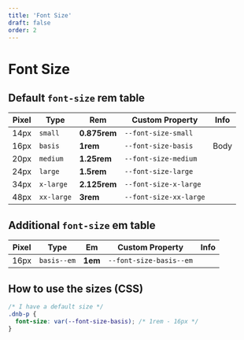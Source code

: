 ```yaml
---
title: 'Font Size'
draft: false
order: 2
---
```


# Font Size

## Default `font-size` **rem** table

| Pixel | Type       | Rem          | Custom Property        | Info |
| ----- | ---------- | ------------ | ---------------------- | ---- |
| 14px  | `small`    | **0.875rem** | `--font-size-small`    |      |
| 16px  | `basis`    | **1rem**     | `--font-size-basis`    | Body |
| 20px  | `medium`   | **1.25rem**  | `--font-size-medium`   |      |
| 24px  | `large`    | **1.5rem**   | `--font-size-large`    |      |
| 34px  | `x-large`  | **2.125rem** | `--font-size-x-large`  |      |
| 48px  | `xx-large` | **3rem**     | `--font-size-xx-large` |      |

## Additional `font-size` **em** table

| Pixel | Type        | Em      | Custom Property         | Info |
| ----- | ----------- | ------- | ----------------------- | ---- |
| 16px  | `basis--em` | **1em** | `--font-size-basis--em` |      |

## How to use the sizes (CSS)

```css
/* I have a default size */
.dnb-p {
  font-size: var(--font-size-basis); /* 1rem - 16px */
}
```

<!-- ### Usage in HTML (Helper Classes)

```html
<h3 class="dnb-font-size--small">Heading</h3>
``` -->
